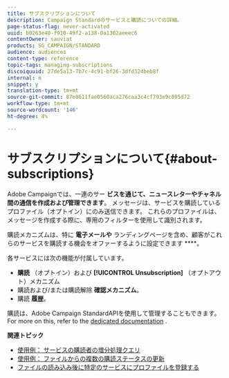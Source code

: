 ```yaml
---
title: サブスクリプションについて
description: Campaign Standardのサービスと購読についての詳細。
page-status-flag: never-activated
uuid: b0263e40-f910-49f2-a138-0a1302aeeec6
contentOwner: sauviat
products: SG_CAMPAIGN/STANDARD
audience: audiences
content-type: reference
topic-tags: managing-subscriptions
discoiquuid: 27de5a13-7b7c-4c91-bf26-3dfd324beb8f
internal: n
snippet: y
translation-type: tm+mt
source-git-commit: 87e0611fae0560aca276caa3c4cf793e9c095d72
workflow-type: tm+mt
source-wordcount: '146'
ht-degree: 4%

---
```



# サブスクリプションについて{#about-subscriptions}

Adobe Campaignでは、一連のサー **ビスを通じて、ニュースレターやチャネル間の通信を作成および管理できます**。 メッセージは、サービスを購読しているプロファイル（オプトイン）にのみ送信できます。 これらのプロファイルは、メッセージを作成する際に、専用のフィルターを使用して識別されます。

購読メカニズムは、特に **電子メールや** ランディングページを含め、顧客がこれらのサービスを購読する機会をオファーするように設定できます ****。

各サービスには次の機能が付属しています。

* **購読** （オプトイン）および **[!UICONTROL Unsubscription]** （オプトアウト）メカニズム
* 購読および/または購読解除 **確認メカニズム**。
* 購読 **履歴**。

購読は、Adobe Campaign StandardAPIを使用して管理することもできます。 For more on this, refer to the [dedicated documentation](../../api/using/creating-a-service.md) .

**関連トピック**

* [使用例： サービスの購読者の増分処理クエリ](../../automating/using/incremental-query-on-subscribers.md)
* [使用例： ファイルからの複数の購読ステータスの更新](../../automating/using/updating-subscriptions-from-file.md)
* [ファイルの読み込み後に特定のサービスにプロファイルを登録する](../../automating/using/subscribing-profiles-from-file.md)

